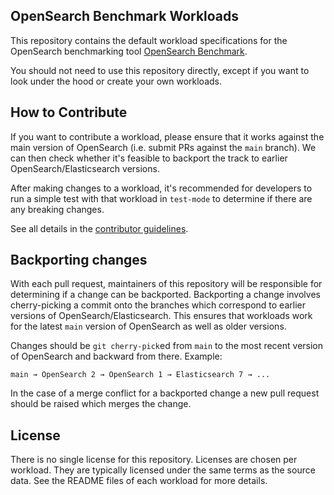 OpenSearch Benchmark Workloads
------------

This repository contains the default workload specifications for the OpenSearch benchmarking tool [OpenSearch Benchmark](https://github.com/opensearch-project/OpenSearch-Benchmark).

You should not need to use this repository directly, except if you want to look under the hood or create your own workloads.

How to Contribute
-----------------

If you want to contribute a workload, please ensure that it works against the main version of OpenSearch (i.e. submit PRs against the `main` branch). We can then check whether it's feasible to backport the track to earlier OpenSearch/Elasticsearch versions.

After making changes to a workload, it's recommended for developers to run a simple test with that workload in `test-mode` to determine if there are any breaking changes. 
 
See all details in the [contributor guidelines](https://github.com/opensearch-project/opensearch-benchmark/blob/main/CONTRIBUTING.md).

Backporting changes
-------------------

With each pull request, maintainers of this repository will be responsible for determining if a change can be backported.
Backporting a change involves cherry-picking a commit onto the branches which correspond to earlier versions of OpenSearch/Elasticsearch.
This ensures that workloads work for the latest `main` version of OpenSearch as well as older versions. 

Changes should be `git cherry-pick`ed from `main` to the most recent version of OpenSearch and backward from there. 
Example:
```
main → OpenSearch 2 → OpenSearch 1 → Elasticsearch 7 → ... 
```
In the case of a merge conflict for a backported change a new pull request should be raised which merges the change.

 
License
-------
 
There is no single license for this repository. Licenses are chosen per workload. They are typically licensed under the same terms as the source data. See the README files of each workload for more details.
